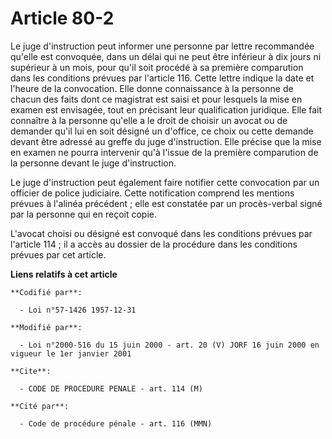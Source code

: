 # Article 80-2

Le juge d'instruction peut informer une personne par lettre recommandée qu'elle est convoquée, dans un délai qui ne peut être
inférieur à dix jours ni supérieur à un mois, pour qu'il soit procédé à sa première comparution dans les conditions prévues
par l'article 116. Cette lettre indique la date et l'heure de la convocation. Elle donne connaissance à la personne de chacun
des faits dont ce magistrat est saisi et pour lesquels la mise en examen est envisagée, tout en précisant leur qualification
juridique. Elle fait connaître à la personne qu'elle a le droit de choisir un avocat ou de demander qu'il lui en soit désigné
un d'office, ce choix ou cette demande devant être adressé au greffe du juge d'instruction. Elle précise que la mise en
examen ne pourra intervenir qu'à l'issue de la première comparution de la personne devant le juge d'instruction.

Le juge d'instruction peut également faire notifier cette convocation par un officier de police judiciaire. Cette
notification comprend les mentions prévues à l'alinéa précédent ; elle est constatée par un procès-verbal signé par la
personne qui en reçoit copie.

L'avocat choisi ou désigné est convoqué dans les conditions prévues par l'article 114 ; il a accès au dossier de la procédure
dans les conditions prévues par cet article.

**Liens relatifs à cet article**

	**Codifié par**:

	  - Loi n°57-1426 1957-12-31

	**Modifié par**:

	  - Loi n°2000-516 du 15 juin 2000 - art. 20 (V) JORF 16 juin 2000 en vigueur le 1er janvier 2001

	**Cite**:

	  - CODE DE PROCEDURE PENALE - art. 114 (M)

	**Cité par**:

	  - Code de procédure pénale - art. 116 (MMN)
